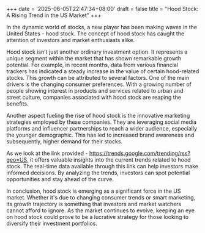 +++
date = '2025-06-05T22:47:34+08:00'
draft = false
title = "Hood Stock: A Rising Trend in the US Market"
+++

In the dynamic world of stocks, a new player has been making waves in the United States - hood stock. The concept of hood stock has caught the attention of investors and market enthusiasts alike.

Hood stock isn't just another ordinary investment option. It represents a unique segment within the market that has shown remarkable growth potential. For example, in recent months, data from various financial trackers has indicated a steady increase in the value of certain hood-related stocks. This growth can be attributed to several factors. One of the main drivers is the changing consumer preferences. With a growing number of people showing interest in products and services related to urban and street culture, companies associated with hood stock are reaping the benefits.

Another aspect fueling the rise of hood stock is the innovative marketing strategies employed by these companies. They are leveraging social media platforms and influencer partnerships to reach a wider audience, especially the younger demographic. This has led to increased brand awareness and subsequently, higher demand for their stocks.

As we look at the link provided - https://trends.google.com/trending/rss?geo=US, it offers valuable insights into the current trends related to hood stock. The real-time data available through this link can help investors make informed decisions. By analyzing the trends, investors can spot potential opportunities and stay ahead of the curve.

In conclusion, hood stock is emerging as a significant force in the US market. Whether it's due to changing consumer trends or smart marketing, its growth trajectory is something that investors and market watchers cannot afford to ignore. As the market continues to evolve, keeping an eye on hood stock could prove to be a lucrative strategy for those looking to diversify their investment portfolios.